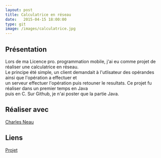 ```yaml
---
layout: post
title: Calculatrice en réseau
date:   2015-04-15 18:00:00
type: git
image: /images/calculatrice.jpg
---
```


<h2>Présentation</h2>
<p>
	Lors de ma Licence pro. programmation mobile, j'ai eu comme projet de réaliser une calculatrice en réseau.<br/>
Le principe été simple, un client demandait à l'utlisateur des opérandes ainsi que l'opération a effectuer et<br/>
un serveur effectuer l'opération puis retouner le resultats. Ce projet fu réaliser dans un premier temps en Java<br/>
puis en C. Sur Github, je n'ai poster que la partie Java.<br/>
</p>


<h2>Réaliser avec</h2>
<a href="https://github.com/CharlesNo">Charles Neau</a>

<h2>Liens</h2>
<a href="https://github.com/VincentVoyer/Calculatrice-Reseau-Client">Projet</a>
